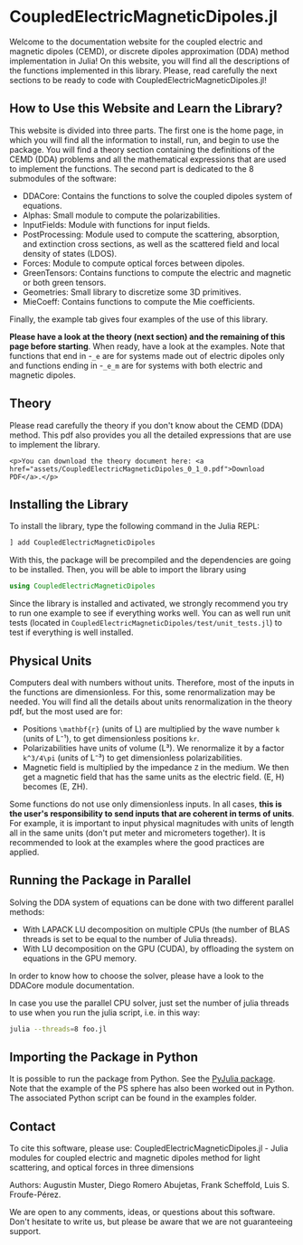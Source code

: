 # CoupledElectricMagneticDipoles.jl

Welcome to the documentation website for the coupled electric and magnetic dipoles (CEMD), or discrete dipoles approximation (DDA) method implementation in Julia! On this website, you will find all the descriptions of the functions implemented in this library. Please, read carefully the next sections to be ready to code with CoupledElectricMagneticDipoles.jl!

## How to Use this Website and Learn the Library?
This website is divided into three parts. The first one is the home page, in which you will find all the information to install, run, and begin to use the package. You will find a theory section containing the definitions of the CEMD (DDA) problems and all the mathematical expressions that are used to implement the functions. The second part is dedicated to the 8 submodules of the software:

- DDACore: Contains the functions to solve the coupled dipoles system of equations.
- Alphas: Small module to compute the polarizabilities.
- InputFields: Module with functions for input fields.
- PostProcessing: Module used to compute the scattering, absorption, and extinction cross sections, as well as the scattered field and local density of states (LDOS).
- Forces: Module to compute optical forces between dipoles.
- GreenTensors: Contains functions to compute the electric and magnetic or both green tensors.
- Geometries: Small library to discretize some 3D primitives.
- MieCoeff: Contains functions to compute the Mie coefficients.

Finally, the example tab gives four examples of the use of this library.

**Please have a look at the theory (next section) and the remaining of this page before starting**. When ready, have a look at the examples. Note that functions that end in -`_e` are for systems made out of electric dipoles only and functions ending in -`_e_m` are for systems with both electric and magnetic dipoles.

## Theory

Please read carefully the theory if you don't know about the CEMD (DDA) method. This pdf also provides you all the detailed expressions that are use to implement the library.

```@raw html
<p>You can download the theory document here: <a href="assets/CoupledElectricMagneticDipoles_0_1_0.pdf">Download PDF</a>.</p>
```

## Installing the Library

To install the library, type the following command in the Julia REPL:

```bash
] add CoupledElectricMagneticDipoles
```
With this, the package will be precompiled and the dependencies are going to be installed. Then, you will be able to import the library using

```julia
using CoupledElectricMagneticDipoles
```
Since the library is installed and activated, we strongly recommend you try to run one example to see if everything works well. You can as well run unit tests (located in `CoupledElectricMagneticDipoles/test/unit_tests.jl`) to test if everything is well installed. 

## Physical Units

Computers deal with numbers without units. Therefore, most of the inputs in the functions are dimensionless. For this, some renormalization may be needed. You will find all the details about units renormalization in the theory pdf, but the most used are for:

- Positions ``\mathbf{r}`` (units of L) are multiplied by the wave number ``k`` (units of L⁻¹), to get dimensionless positions `kr`.
- Polarizabilities have units of volume (L³). We renormalize it by a factor ``k^3/4\pi`` (units of L⁻³) to get dimensionless polarizabilities.
- Magnetic field is multiplied by the impedance ``Z`` in the medium. We then get a magnetic field that has the same units as the electric field. (E, H) becomes (E, ZH). 

Some functions do not use only dimensionless inputs. In all cases, **this is the user's responsibility to send inputs that are coherent in terms of units**. For example, it is important to input physical magnitudes with units of length all in the same units (don't put meter and micrometers together). It is recommended to look at the examples where the good practices are applied.

## Running the Package in Parallel
Solving the DDA system of equations can be done with two different parallel methods:

- With LAPACK LU decomposition on multiple CPUs (the number of BLAS threads is set to be equal to the number of Julia threads).
- With LU decomposition on the GPU (CUDA), by offloading the system on equations in the GPU memory.

In order to know how to choose the solver, please have a look to the DDACore module documentation.

In case you use the parallel CPU solver, just set the number of julia threads to use when you run the julia script, i.e. in this way:

```bash
julia --threads=8 foo.jl
```

## Importing the Package in Python

It is possible to run the package from Python. See the [PyJulia package](https://pyjulia.readthedocs.io/en/latest/usage.html). Note that the example of the PS sphere has also been worked out in Python. The associated Python script can be found in the examples folder.

## Contact

To cite this software, please use: CoupledElectricMagneticDipoles.jl - Julia modules for coupled electric and magnetic dipoles method for light scattering, and optical forces in three dimensions

Authors: Augustin Muster, Diego Romero Abujetas, Frank Scheffold, Luis S. Froufe-Pérez.

We are open to any comments, ideas, or questions about this software. Don't hesitate to write us, but please be aware that we are not guaranteeing support.
